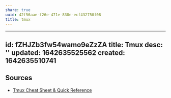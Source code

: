 ```yaml
---
share: true
uuid: 42f56aae-f26e-471e-838e-ecf432750f08
title: tmux
---
```

---
id: fZHJZb3fw54wamo9eZzZA
title: Tmux
desc: ''
updated: 1642635525562
created: 1642635510741
---

## Sources

* [Tmux Cheat Sheet & Quick Reference](https://tmuxcheatsheet.com/)
